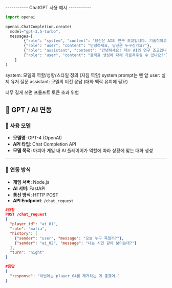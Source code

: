 ----------- ChatGPT 사용 예시 -----------
```python
import openai
 
openai.ChatCompletion.create(
  model="gpt-3.5-turbo",
  messages=[
        {"role": "system", "content": "당신은 AI의 연구 조교입니다. 기술적이고 과학적인 톤으로 말합니다."},
        {"role": "user", "content": "안녕하세요, 당신은 누구신가요?"},
        {"role": "assistant", "content": "안녕하세요! 저는 AI의 연구 조교입니다. 오늘 어떤 일로 찾아오셨나요?"},
        {"role": "user", "content": "블랙홀 생성에 대해 가르쳐주실 수 있나요?"}
    ]
)
```
system:	모델의 역할/성향/스타일 정의 (지침 역할)
 system prompt는 맨 앞
user:	실제 유저 질문
assistant:	모델의 이전 응답 (대화 맥락 유지에 필요)

너무 길게 쓰면 프롬프트 토큰 초과 위험

## 🧠 GPT / AI 연동

### 🤖 사용 모델

- **모델명**: GPT-4 (OpenAI)
- **API 타입**: Chat Completion API
- **모델 목적**: 마피아 게임 내 AI 플레이어가 역할에 따라 상황에 맞는 대화 생성

---

### 🔗 연동 방식

- **게임 서버**: Node.js
- **AI 서버**: FastAPI
- **통신 방식**: HTTP POST
- **API Endpoint**: `/chat_request`

```json
#요청
POST /chat_request
{
  "player_id": "ai_01",
  "role": "mafia",
  "history": [
    {"sender": "user", "message": "오늘 누구 죽일까?"},
    {"sender": "ai_02", "message": "나는 시민 같아 보이는데?"}
  ],
  "turn": "night"
}

#응답
{
  "response": "이번에는 player_04를 제거하는 게 좋겠어."
}
```
